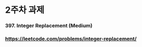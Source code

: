 # 2주차 과제
### 397. Integer Replacement (Medium)
### https://leetcode.com/problems/integer-replacement/
